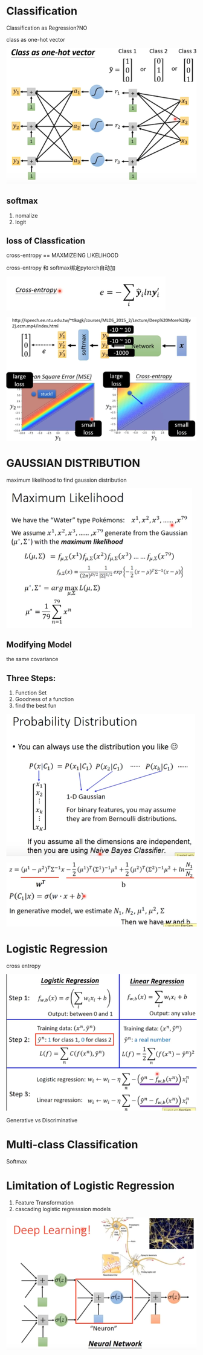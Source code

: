 # Classification
Classification as Regression?NO

class as one-hot vector

![](img/classasonehotvec.PNG)

## softmax
1. nomalize
2. logit
## loss of Classfication
cross-entropy == MAXMIZEING LIKELIHOOD

cross-entropy 和 softmax绑定pytorch自动加

![](img/cross-entropy.PNG)

![](img/mse_ce.PNG)


# GAUSSIAN DISTRIBUTION
maximum likelihood to find gaussion distribution

![](img/maxlike.PNG )

## Modifying Model
the same covariance
## Three Steps:
1. Function Set
2. Goodness of a function
3. find the best fun

![](img/NBC.PNG)

![](img/gd_li.PNG)
# Logistic Regression
cross entropy

![](img/logi_lin.PNG)

Generative vs Discriminative

# Multi-class Classification
Softmax
# Limitation of Logistic Regression
1. Feature Transformation
2. cascading logistic regresssion models

![](img/logi_nn.PNG)